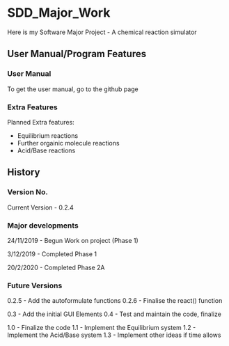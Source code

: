 # SDD_Major_Work
Here is my Software Major Project - A chemical reaction simulator

## User Manual/Program Features


### User Manual

To get the user manual, go to the github page

### Extra Features

Planned Extra features:
- Equilibrium reactions
- Further orgainic molecule reactions
- Acid/Base reactions

## History

### Version No.

Current Version - 0.2.4

### Major developments

24/11/2019 - Begun Work on project (Phase 1)

3/12/2019 - Completed Phase 1

20/2/2020 - Completed Phase 2A

### Future Versions

0.2.5 - Add the autoformulate functions
0.2.6 - Finalise the react() function

0.3 - Add the initial GUI Elements
0.4 - Test and maintain the code, finalize

1.0 - Finalize the code
1.1 - Implement the Equilibrium system
1.2 - Implement the Acid/Base system
1.3 - Implement other ideas if time allows

